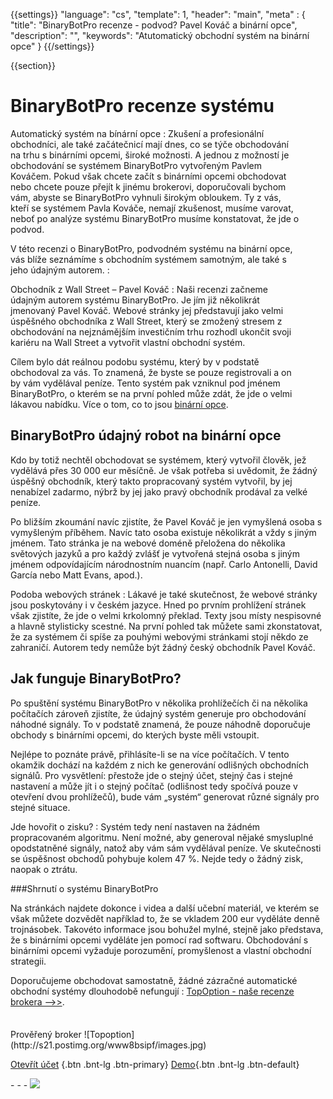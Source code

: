 {{settings}}
  "language": "cs",
  "template": 1,
  "header": "main",
  "meta" : {
    "title": "BinaryBotPro recenze - podvod? Pavel Kováč a binární opce",
    "description": "",
    "keywords": "Atutomatický obchodní systém na binární opce"
  }
{{/settings}}

<div class="row">
<div class="col-md-9" role="main" markdown="1">

{{section}}
# BinaryBotPro recenze systému

<div class="row" style="width:92%">
  <div class="col-md-6" markdown="1">
Automatický systém na bínární opce
:    
Zkušení a profesionální obchodníci, ale také začátečnicí mají dnes, co se týče obchodování na trhu s binárními opcemi, široké možnosti. A jednou z možností je obchodování se systémem BinaryBotPro vytvořeným Pavlem Kováčem. Pokud však chcete začít s binárními opcemi obchodovat nebo chcete pouze přejít k jinému brokerovi, doporučovali bychom vám, abyste se BinaryBotPro vyhnuli širokým obloukem. Ty z vás, kteří se systémem Pavla Kováče, nemají zkušenost, musíme varovat, neboť po analýze systému BinaryBotPro musíme konstatovat, že jde o podvod.

V této recenzi o BinaryBotPro, podvodném systému na binární opce, vás blíže seznámíme s obchodním systémem samotným, ale také s jeho údajným autorem.
:   
 </div>
  <div class="col-md-6" markdown="1">
Obchodník z Wall Street – Pavel Kováč
:    
Naši recenzi začneme údajným autorem systému BinaryBotPro. Je jím již několikrát jmenovaný Pavel Kováč. Webové stránky jej představují jako velmi úspěšného obchodníka z Wall Street, který se zmožený stresem z obchodování na nejznámějším investičním trhu rozhodl ukončit svoji kariéru na Wall Street a vytvořit vlastní obchodní systém. 

Cílem bylo dát reálnou podobu systému, který by v podstatě obchodoval za vás. To znamená, že byste se pouze registrovali a on by vám vydělával peníze. Tento systém pak vzniknul pod jménem BinaryBotPro, o kterém se na první pohled může zdát, že jde o velmi lákavou nabídku.  Více o tom, co to jsou [binární opce](http://www.forexsrovnavac.cz/binarni-opce "Binární opce").


</div>
</div>

## BinaryBotPro údajný robot na binární opce

Kdo by totiž nechtěl obchodovat se systémem, který vytvořil člověk, jež vydělává přes 30 000 eur měsíčně. Je však potřeba si uvědomit, že žádný úspěšný obchodník, který takto propracovaný systém vytvořil, by jej nenabízel zadarmo, nýbrž by jej jako pravý obchodník prodával za velké peníze.

Po bližším zkoumání navíc zjistíte, že Pavel Kováč je jen vymyšlená osoba s vymyšleným příběhem. Navíc tato osoba existuje několikrát a vždy s jiným jménem. Tato stránka je na webové doméně přeložena do několika světových jazyků a pro každý zvlášť je vytvořená stejná osoba s jiným jménem odpovídajícím národnostním nuancím (např. Carlo Antonelli, David García nebo Matt Evans, apod.).


Podoba webových stránek
:    Lákavé je také skutečnost, že webové stránky jsou poskytovány i v českém jazyce. Hned po prvním prohlížení stránek však zjistíte, že jde o velmi krkolomný překlad. Texty jsou místy nespisovné a hlavně stylisticky scestné. Na první pohled tak můžete sami zkonstatovat, že za systémem či spíše za pouhými webovými stránkami stojí někdo ze zahraničí. Autorem tedy nemůže být žádný český obchodník Pavel Kováč.

## Jak funguje BinaryBotPro?

Po spuštění systému BinaryBotPro v několika prohlížečích či na několika počítačích zároveň zjistíte, že údajný systém generuje pro obchodování náhodné signály. To v podstatě znamená, že pouze náhodně doporučuje obchody s binárními opcemi, do kterých byste měli vstoupit.

Nejlépe to poznáte právě, přihlásíte-li se na více počítačích. V tento okamžik dochází na každém z nich ke generování odlišných obchodních signálů. Pro vysvětlení: přestože jde o stejný účet, stejný čas i stejné nastavení a může jít i o stejný počítač (odlišnost tedy spočívá pouze v otevření dvou prohlížečů), bude vám „systém“ generovat různé signály pro stejné situace.


Jde hovořit o zisku?
:   Systém tedy není nastaven na žádném propracovaném algoritmu. Není možné, aby generoval nějaké smysluplné opodstatněné signály, natož aby vám sám vydělával peníze. Ve skutečnosti se úspěšnost obchodů pohybuje kolem 47 %. Nejde tedy o žádný zisk, naopak o ztrátu.

###Shrnutí o systému BinaryBotPro 

Na stránkách najdete dokonce i videa a další učební materiál, ve kterém se však můžete dozvědět například to, že se vkladem 200 eur vyděláte denně trojnásobek. Takovéto informace jsou bohužel mylné, stejně jako představa, že s binárními opcemi vyděláte jen pomocí rad softwaru. Obchodování s binárními opcemi vyžaduje porozumění, promyšlenost a vlastní obchodní strategii.

Doporučujeme obchodovat samostatně, žádné zázračné automatické obchodní systémy dlouhodobě nefungují
:    [TopOption - naše recenze brokera -->>](http://www.forexsrovnavac.cz/topoption "TopOption - recenze brokera").

</div>
<div class="col-md-3" markdown="1">
<div class="well" markdown="1" style="margin-top: 2.5em">
Prověřený broker
![Topoption](http://s21.postimg.org/www8bsipf/images.jpg)  

[Otevřít účet](http://blog.forexsrovnavac.cz/topoption "Registrace") {.btn .bnt-lg .btn-primary} [Demo](http://blog.forexsrovnavac.cz/topoption "Demo účet"){.btn .bnt-lg .btn-default}

</div>
<div class="container-fluid" markdown="1">
<div class="container-fluid" markdown="1">
</div>
- - -

<a href="http://blog.forexsrovnavac.cz/topoption"  target="_blank">
 <img src="http://blog.forexsrovnavac.cz/wp-content/uploads/2014/10/informace.png" width="" height=""/>

</a>
</div>
</div>
</div>